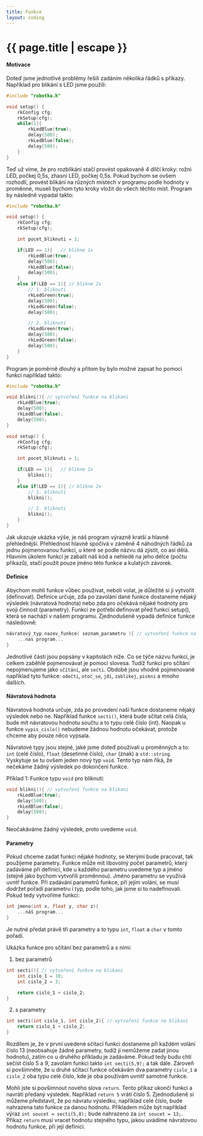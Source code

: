 ```yaml
---
title: Funkce
layout: coding
---
```


# {{ page.title | escape }}

#### Motivace
Doteď jsme jednotlivé problémy řešili zadáním několika řádků s příkazy. Například pro blikání s LED jsme použili:
```cpp
#include "robotka.h"

void setup() {
    rkConfig cfg;
    rkSetup(cfg);
    while(1){
        rkLedBlue(true);
        delay(500);
        rkLedBlue(false);
        delay(500);
    }
}

```
Teď už víme, že pro rozblikání stačí provést opakovaně 4 dílčí kroky: rožni LED, počkej 0,5s, zhasni LED, počkej 0,5s. Pokud bychom se ovšem rozhodli, provést blikání na různých místech v programu podle hodnoty v proměnné, museli bychom tyto kroky vložit do všech těchto míst. Program by následně vypadal takto:  
```cpp
#include "robotka.h"

void setup() {
    rkConfig cfg;
    rkSetup(cfg);

    int pocet_bliknuti = 1;

    if(LED == 1){   // blikne 1x
        rkLedBlue(true);
        delay(500);
        rkLedBlue(false);
        delay(500);
    }
    else if(LED == 1){ // blikne 2x
        // 1. bliknuti
        rkLedGreen(true);
        delay(500);
        rkLedGreen(false);
        delay(500);

        // 2. bliknuti
        rkLedGreen(true);
        delay(500);
        rkLedGreen(false);
        delay(500);
    }
}
```
Program je poměrně dlouhý a přitom by bylo možné zapsat ho pomocí funkcí například takto:
```cpp
#include "robotka.h"

void blikni(){ // vytvoření funkce na blikani
    rkLedBlue(true);
    delay(500);
    rkLedBlue(false);
    delay(500);
}

void setup() {
    rkConfig cfg;
    rkSetup(cfg);

    int pocet_bliknuti = 1;

    if(LED == 1){   // blikne 1x
        blikni();
    }
    else if(LED == 1){ // blikne 2x
        // 1. bliknuti
        blikni();

        // 2. bliknuti
        blikni();
    }
}
```

Jak ukazuje ukázka výše, je náš program výrazně kratší a hlavně přehlednější. Přehlednost hlavně spočívá v záměně 4 náhodných řádků za jednu pojmenovanou funkci, u které se podle názvu dá zjistit, co asi dělá. Hlavním úkolem funkcí je zabalit náš kód a nehledě na jeho délce (počtu příkazů), stačí použít pouze jméno této funkce a kulatých závorek.

#### Definice
Abychom mohli funkce vůbec používat, neboli volat, je důležité si ji vytvořit (definovat). Definice určuje, zda po zavolání dané funkce dostaneme nějaký výsledek (návratová hodnota) nebo zda pro očekává nějaké hodnoty pro svoji činnost (parametry). Funkci ze potřebí definovat před funkcí setup(), která se nachází v našem programu. Zjednodušeně vypadá definice funkce následovně:

```cpp
návratový_typ nazev_funkce( seznam_parametru ){ // vytvoření funkce na blikani
    ...nas program...
}
```

Jednotlivé části jsou popsány v kapitolách níže. Co se týče názvu funkcí, je celkem zaběhlé pojmenovávat je pomocí slovesa. Tudíž funkci pro sčítání nepojmenujeme jako `sčítání`, ale `sečti`. Obdobě jsou vhodně pojmenované například tyto funkce: `odečti`, `otoč_se`, `jdi`, `zablikej`, `piskni` a mnoho dalších.


#### Návratová hodnota
Návratová hodnota určuje, zda po provedení naší funkce dostaneme nějaký výsledek nebo ne. Například funkce `secti()`, která bude sčítat celá čísla, bude mít návratovou hodnotu součtu a to typu celé číslo (int). Naopak u funkce `vypis_cislo()` nebudeme žádnou hodnotu očekávat, protože chceme aby pouze něco vypsala.

Návratové typy jsou stejné, jaké jsme doteď používali u proměnných a to: `int` (celé číslo), `float` (desetinné číslo), `char` (znak) a `std::string`. Vyskytuje se tu ovšem jeden nový typ `void`. Tento typ nám říká, že nečekáme žádný výsledek po dokončení funkce.

Příklad 1: Funkce typu `void` pro bliknutí:
```cpp
void blikni(){ // vytvoření funkce na blikani
    rkLedBlue(true);
    delay(500);
    rkLedBlue(false);
    delay(500);
}
```
Neočakáváme žádný výsledek, proto uvedeme `void`.

#### Parametry
Pokud chceme zadat funkci nějaké hodnoty, se kterými bude pracovat, tak použijeme parametry. Funkce může mít libovolný počet parametrů, který zadáváme při definici, kde u každého parametru uvedeme typ a jméno (stejně jako bychom vytvořili proměnnou). Jméno parametru se využívá uvntř funkce. Při zadávání parametrů funkce, při jejím volání, se musí dodržet pořadí parametru i typ, podle toho, jak jsme si to nadefinovali.
Pokud tedy vytvoříme funkci:
```cpp
int jmeno(int x, float y, char z){ 
    ...náš program...
}
```
Je nutné předat právě tři parametry a to typu `int`, `float` a `char` v tomto pořadí. 

Ukázka funkce pro sčítání bez parametrů a s nimi:
1. bez parametrů
```cpp
int secti(){ // vytvoření funkce na blikani
    int cislo_1 = 10; 
    int cislo_2 = 3;

    return cislo_1 + cislo_2;
}
```

2. s parametry
```cpp
int secti(int cislo_1, int cislo_2){ // vytvoření funkce na blikani
    return cislo_1 + cislo_2;
}
```

Rozdílem je, že v první uvedené sčítací funkci dostaneme při každém volání číslo 13 (neobsahuje žádné parametry, tudíž ji nemůžeme zadat jinou hodnotu), zatím co u druhého příkladu je zadáváme. Pokud tedy budu chtí sečíst číslo 5 a 9, zavolám funkci takto `int secti(5,9);` a tak dále. Zároveň si povšimněte, že u druhé sčítací funkce očekávám dva parametry `cislo_1` a `cislo_2` oba typu celé číslo, kde je oba používám uvnitř samotné funkce.

Mohli jste si povšimnout nového slova `return`. Tento příkaz ukončí funkci a navrátí předaný výsledek. Například `return 5` vrátí číslo 5. Zjednodušeně si můžeme představit, že po návratu výsledku, například celé číslo, bude nahrazena tato funkce za danou hodnotu. Příkladem může být například výraz `int soucet = secti(5,8);` bude nahrazeno za `int soucet = 13;`. Příkaz `return` musí vracet hodnotu stejného typu, jakou uvádíme návratovou hodnotu funkce, při její definici.